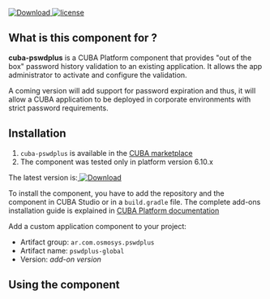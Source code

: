 [ ![Download](https://api.bintray.com/packages/arapoport/main/cuba-pswdplus/images/download.svg?version=1.0.3) ](https://bintray.com/arapoport/main/cuba-pswdplus/_latestVersion)
[![license](https://img.shields.io/badge/license-Apache%20License%202.0-blue.svg?style=flat)](http://www.apache.org/licenses/LICENSE-2.0)


## What is this component for ? 
**cuba-pswdplus** is a CUBA Platform component that provides "out of the box" password history validation to an existing application. It allows the app administrator to activate and configure the validation.  

A coming version will add support for password expiration and thus, it will allow a CUBA application to be deployed in corporate environments with strict password requirements.


## Installation
1. `cuba-pswdplus` is available in the [CUBA marketplace](https://www.cuba-platform.com/marketplace)
2. The component was tested only in platform version 6.10.x

The latest version is:[ ![Download](https://api.bintray.com/packages/arapoport/main/cuba-pswdplus/images/download.svg?version=1.0.3) ](https://bintray.com/arapoport/main/cuba-pswdplus/_latestVersion)

To install the component, you have to add the repository and the component in CUBA Studio or in a `build.gradle` file. The complete add-ons installation guide is explained in [CUBA Platform documentation](https://doc.cuba-platform.com/manual-latest/app_components_usage.html)

Add a custom application component to your project:

* Artifact group: `ar.com.osmosys.pswdplus`
* Artifact name: `pswdplus-global`
* Version: *add-on version*

## Using the component

